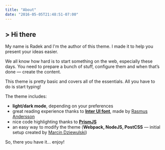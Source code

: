 ```yaml
---
title: "About"
date: "2016-05-05T21:48:51-07:00"
---
```


<h2>> Hi there<span class="logo__cursor" style="width: 3px; height: 1.625rem;"></span></h2>

My name is Radek and I'm the author of this theme. I made it to help you present your ideas easier.
 
We all know how hard is to start something on the web, especially these days. You need to prepare a bunch of stuff, configure them and when that’s done — create the content.
 
This theme is pretty basic and covers all of the essentials. All you have to do is start typing!
 
The theme includes:
 
- **light/dark mode**, depending on your preferences
- great reading experience thanks to [**Inter UI font**](https://rsms.me/inter/), made by [Rasmus Andersson](https://rsms.me/about/)
- nice code highlighting thanks to [**PrismJS**](https://prismjs.com)
- an easy way to modify the theme (**Webpack, NodeJS, PostCSS** — initial setup created by [Marcin Dziewulski](http://www.mobily.pl))
 
So, there you have it... enjoy!
